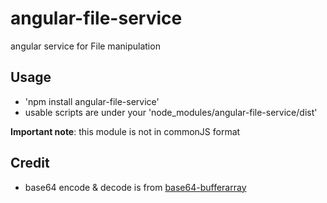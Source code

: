 # angular-file-service

angular service for File manipulation

## Usage

- 'npm install angular-file-service'
- usable scripts are under your 'node_modules/angular-file-service/dist'

**Important note**: this module is not in commonJS format

## Credit

- base64 encode & decode is from [base64-bufferarray]()

[base64-bufferarray]: https://github.com/niklasvh/base64-arraybuffer

